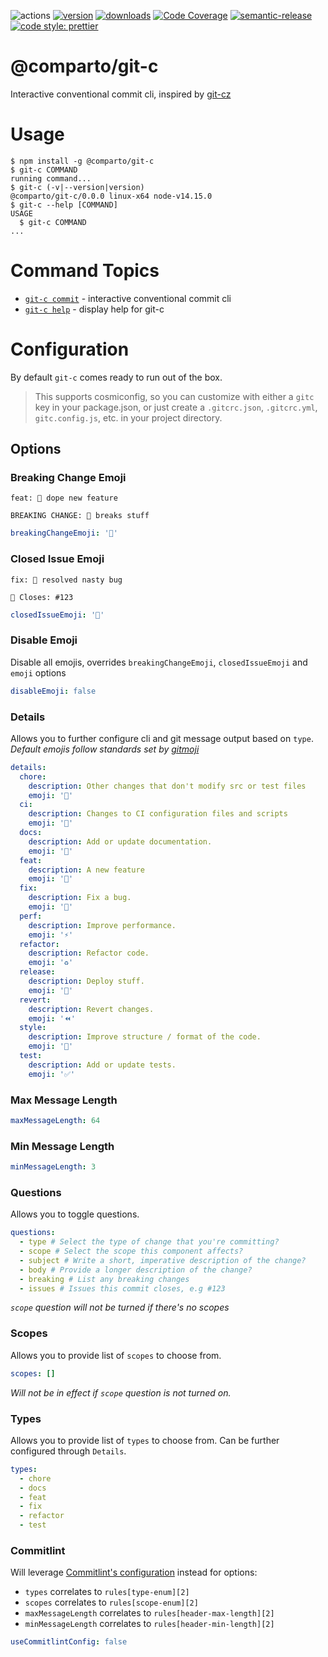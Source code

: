 ![actions][actions-badge]
[![version][version-badge]][package] [![downloads][downloads-badge]][npmtrends]
[![Code Coverage][coverage-badge]][coverage]
[![semantic-release][semantic-release-badge]][semantic-release]
[![code style: prettier][prettier-badge]][prettier]

# @comparto/git-c

Interactive conventional commit cli, inspired by [git-cz](https://github.com/streamich/git-cz)

# Usage

  <!-- usage -->

```sh-session
$ npm install -g @comparto/git-c
$ git-c COMMAND
running command...
$ git-c (-v|--version|version)
@comparto/git-c/0.0.0 linux-x64 node-v14.15.0
$ git-c --help [COMMAND]
USAGE
  $ git-c COMMAND
...
```

<!-- usagestop -->

# Command Topics

- [`git-c commit`](docs//commit.md) - interactive conventional commit cli
- [`git-c help`](docs//help.md) - display help for git-c

<!-- commandsstop -->

# Configuration

By default `git-c` comes ready to run out of the box.

> This supports cosmiconfig, so you can customize with either a `gitc` key in your package.json, or just create a `.gitcrc.json`, `.gitcrc.yml`, `gitc.config.js`, etc. in your project directory.

## Options

### Breaking Change Emoji

```
feat: 🎸 dope new feature

BREAKING CHANGE: 🧨 breaks stuff
```

```yml
breakingChangeEmoji: '🧨'
```

### Closed Issue Emoji

```
fix: 🐛 resolved nasty bug

🏁 Closes: #123
```

```yml
closedIssueEmoji: '🏁'
```

### Disable Emoji

Disable all emojis, overrides `breakingChangeEmoji`, `closedIssueEmoji` and `emoji` options

```yml
disableEmoji: false
```

### Details

Allows you to further configure cli and git message output based on `type`.
_Default emojis follow standards set by [gitmoji][gitmoji]_

```yml
details:
  chore:
    description: Other changes that don't modify src or test files
    emoji: '🤖'
  ci:
    description: Changes to CI configuration files and scripts
    emoji: '👷'
  docs:
    description: Add or update documentation.
    emoji: '📝'
  feat:
    description: A new feature
    emoji: '🎸'
  fix:
    description: Fix a bug.
    emoji: '🐛'
  perf:
    description: Improve performance.
    emoji: '⚡️'
  refactor:
    description: Refactor code.
    emoji: '♻️'
  release:
    description: Deploy stuff.
    emoji: '🚀'
  revert:
    description: Revert changes.
    emoji: '⏪'
  style:
    description: Improve structure / format of the code.
    emoji: '🎨'
  test:
    description: Add or update tests.
    emoji: '✅'
```

### Max Message Length

```yml
maxMessageLength: 64
```

### Min Message Length

```yml
minMessageLength: 3
```

### Questions

Allows you to toggle questions.

```yml
questions:
  - type # Select the type of change that you're committing?
  - scope # Select the scope this component affects?
  - subject # Write a short, imperative description of the change?
  - body # Provide a longer description of the change?
  - breaking # List any breaking changes
  - issues # Issues this commit closes, e.g #123
```

_`scope` question will not be turned if there's no scopes_

### Scopes

Allows you to provide list of `scopes` to choose from.

```yml
scopes: []
```

_Will not be in effect if `scope` question is not turned on._

### Types

Allows you to provide list of `types` to choose from. Can be further configured through `Details`.

```yml
types:
  - chore
  - docs
  - feat
  - fix
  - refactor
  - test
```

### Commitlint

Will leverage [Commitlint's configuration](https://commitlint.js.org/#/reference-configuration) instead for options:

- `types` correlates to `rules[type-enum][2]`
- `scopes` correlates to `rules[scope-enum][2]`
- `maxMessageLength` correlates to `rules[header-max-length][2]`
- `minMessageLength` correlates to `rules[header-min-length][2]`

```yml
useCommitlintConfig: false
```

[actions-badge]: https://img.shields.io/github/workflow/status/comparto/git-c/Release?label=actions&logo=github-actions&style=flat-square
[version-badge]: https://img.shields.io/npm/v/@comparto/git-c.svg?logo=npm&style=flat-square
[package]: https://www.npmjs.com/package/@comparto/git-c
[downloads-badge]: https://img.shields.io/npm/dm/@comparto/git-c.svg?logo=npm&style=flat-square
[npmtrends]: http://www.npmtrends.com/@comparto/git-c
[semantic-release]: https://github.com/semantic-release/semantic-release
[semantic-release-badge]: https://img.shields.io/badge/%20%20%F0%9F%93%A6%F0%9F%9A%80-semantic--release-e10079.svg?style=flat-square
[coverage-badge]: https://img.shields.io/codecov/c/github/comparto/git-c.svg?style=flat-square
[coverage]: https://codecov.io/github/comparto/git-c
[prettier-badge]: https://img.shields.io/badge/code_style-prettier-ff69b4.svg?style=flat-square
[prettier]: https://github.com/prettier/prettier
[gitmoji]: https://gitmoji.carloscuesta.me/
